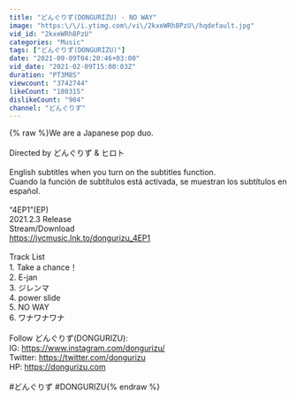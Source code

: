 ```yaml
---
title: "どんぐりず(DONGURIZU) - NO WAY"
image: "https:\/\/i.ytimg.com\/vi\/2kxeWRh8PzU\/hqdefault.jpg"
vid_id: "2kxeWRh8PzU"
categories: "Music"
tags: ["どんぐりず(DONGURIZU)"]
date: "2021-09-09T04:20:46+03:00"
vid_date: "2021-02-09T15:00:03Z"
duration: "PT3M8S"
viewcount: "3742744"
likeCount: "180315"
dislikeCount: "904"
channel: "どんぐりず"
---
```

{% raw %}We are a Japanese pop duo.<br /><br />Directed by どんぐりず &amp; ヒロト<br /><br />English subtitles when you turn on the subtitles function.<br />Cuando la función de subtítulos está activada, se muestran los subtítulos en español.<br /><br />“4EP1”(EP)<br />2021.2.3 Release<br />Stream/Download<br /><a rel="nofollow" target="blank" href="https://jvcmusic.lnk.to/dongurizu_4EP1">https://jvcmusic.lnk.to/dongurizu_4EP1</a><br /><br />Track List<br />1. Take a chance！<br />2. E-jan<br />3. ジレンマ<br />4. power slide<br />5. NO WAY<br />6. ワナワナワナ<br /><br />Follow どんぐりず(DONGURIZU):<br />IG: <a rel="nofollow" target="blank" href="https://www.instagram.com/dongurizu/">https://www.instagram.com/dongurizu/</a><br />Twitter: <a rel="nofollow" target="blank" href="https://twitter.com/dongurizu">https://twitter.com/dongurizu</a><br />HP: <a rel="nofollow" target="blank" href="https://dongurizu.com">https://dongurizu.com</a><br /><br />#どんぐりず #DONGURIZU{% endraw %}
